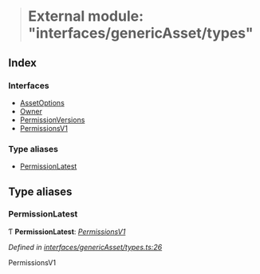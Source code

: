 > # External module: "interfaces/genericAsset/types"

## Index

### Interfaces

* [AssetOptions](../interfaces/_interfaces_genericasset_types_.assetoptions.md)
* [Owner](../interfaces/_interfaces_genericasset_types_.owner.md)
* [PermissionVersions](../interfaces/_interfaces_genericasset_types_.permissionversions.md)
* [PermissionsV1](../interfaces/_interfaces_genericasset_types_.permissionsv1.md)

### Type aliases

* [PermissionLatest](_interfaces_genericasset_types_.md#permissionlatest)

## Type aliases

###  PermissionLatest

Ƭ **PermissionLatest**: *[PermissionsV1](../interfaces/_interfaces_genericasset_types_.permissionsv1.md)*

*Defined in [interfaces/genericAsset/types.ts:26](https://github.com/polkadot-js/api/blob/d905b4f/packages/types/src/interfaces/genericAsset/types.ts#L26)*

PermissionsV1